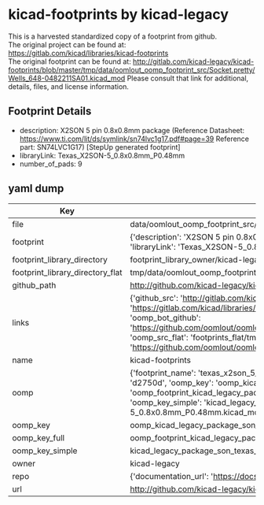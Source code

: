 # kicad-footprints by kicad-legacy  
This is a harvested standardized copy of a footprint from github.  
The original project can be found at:  
https://gitlab.com/kicad/libraries/kicad-footprints  
The original footprint can be found at:
http://gitlab.com/kicad-legacy/kicad-footprints/blob/master/tmp/data/oomlout_oomp_footprint_src/Socket.pretty/Wells_648-0482211SA01.kicad_mod
Please consult that link for additional, details, files, and license information.  
## Footprint Details
* description: X2SON 5 pin 0.8x0.8mm package (Reference Datasheet: https://www.ti.com/lit/ds/symlink/sn74lvc1g17.pdf#page=39 Reference part: SN74LVC1G17) [StepUp generated footprint]  
* libraryLink: Texas_X2SON-5_0.8x0.8mm_P0.48mm  
* number_of_pads: 9  
## yaml dump  
| Key | Value |  
| --- | --- |  
| file | data/oomlout_oomp_footprint_src/kicad-footprints/Package_SON.pretty/Texas_X2SON-5_0.8x0.8mm_P0.48mm.kicad_mod |  
| footprint | {'description': 'X2SON 5 pin 0.8x0.8mm package (Reference Datasheet: https://www.ti.com/lit/ds/symlink/sn74lvc1g17.pdf#page=39 Reference part: SN74LVC1G17) [StepUp generated footprint]', 'libraryLink': 'Texas_X2SON-5_0.8x0.8mm_P0.48mm', 'number_of_pads': 9} |  
| footprint_library_directory | footprint_library_owner/kicad-legacy_kicad-footprints |  
| footprint_library_directory_flat | tmp/data/oomlout_oomp_footprint_src/footprints_flat/kicad_legacy_package_son_texas_x2son_5_0_8x0_8mm_p0_48mm/working |  
| github_path | http://github.com/kicad-legacy/kicad-footprints/blob/master/tmp/data/oomlout_oomp_footprint_src/Package_SON.pretty/Texas_X2SON-5_0.8x0.8mm_P0.48mm.kicad_mod |  
| links | {'github_src': 'http://gitlab.com/kicad-legacy/kicad-footprints/blob/master/tmp/data/oomlout_oomp_footprint_src/Socket.pretty/Wells_648-0482211SA01.kicad_mod', 'github_src_repo': 'https://gitlab.com/kicad/libraries/kicad-footprints', 'oomp_bot': 'tmp/data/oomlout_oomp_footprint_src/footprints/kicad_legacy_package_son_texas_x2son_5_0_8x0_8mm_p0_48mm/working', 'oomp_bot_github': 'https://github.com/oomlout/oomlout_oomp_footprint_bot/tree/main/tmp/data/oomlout_oomp_footprint_src/footprints/kicad_legacy_package_son_texas_x2son_5_0_8x0_8mm_p0_48mm/working', 'oomp_src_flat': 'footprints_flat/tmp/data/oomlout_oomp_footprint_src/footprints_flat/kicad_legacy_package_son_texas_x2son_5_0_8x0_8mm_p0_48mm/working', 'oomp_src_flat_github': 'https://github.com/oomlout/oomlout_oomp_footprint_src/tree/main/tmp/data/oomlout_oomp_footprint_src/footprints_flat/kicad_legacy_package_son_texas_x2son_5_0_8x0_8mm_p0_48mm/working'} |  
| name | kicad-footprints |  
| oomp | {'footprint_name': 'texas_x2son_5_0_8x0_8mm_p0_48mm', 'library_name': 'package_son', 'md5': 'd2750dc6438058b63f805e672253ce83', 'md5_10': 'd2750dc643', 'md5_5': 'd2750', 'md5_6': 'd2750d', 'oomp_key': 'oomp_kicad_legacy_package_son_texas_x2son_5_0_8x0_8mm_p0_48mm', 'oomp_key_extra': 'oomp_footprint_kicad_legacy_package_son_texas_x2son_5_0_8x0_8mm_p0_48mm', 'oomp_key_full': 'oomp_footprint_kicad_legacy_package_son_texas_x2son_5_0_8x0_8mm_p0_48mm_d2750d', 'oomp_key_simple': 'kicad_legacy_package_son_texas_x2son_5_0_8x0_8mm_p0_48mm', 'original_filename': 'data/oomlout_oomp_footprint_src/kicad-footprints/Package_SON.pretty/Texas_X2SON-5_0.8x0.8mm_P0.48mm.kicad_mod', 'owner_name': 'kicad_legacy'} |  
| oomp_key | oomp_kicad_legacy_package_son_texas_x2son_5_0_8x0_8mm_p0_48mm |  
| oomp_key_full | oomp_footprint_kicad_legacy_package_son_texas_x2son_5_0_8x0_8mm_p0_48mm |  
| oomp_key_simple | kicad_legacy_package_son_texas_x2son_5_0_8x0_8mm_p0_48mm |  
| owner | kicad-legacy |  
| repo | {'documentation_url': 'https://docs.github.com/rest/repos/repos#get-a-repository', 'message': 'Not Found'} |  
| url | http://github.com/kicad-legacy/kicad-footprints |  

